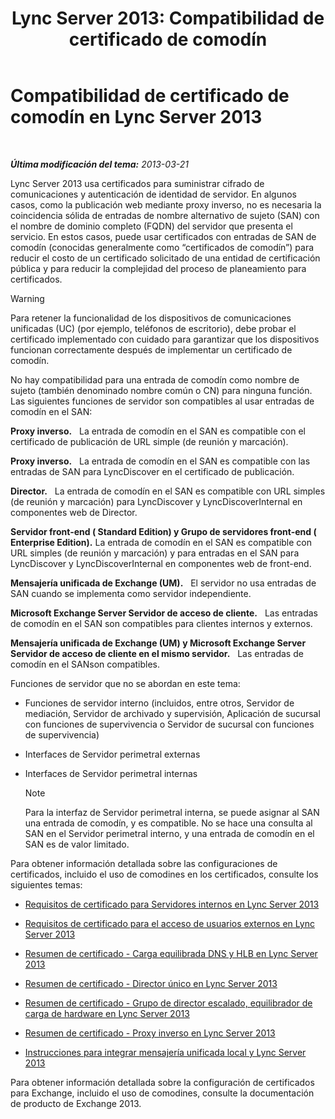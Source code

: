 ﻿---
title: 'Lync Server 2013: Compatibilidad de certificado de comodín'
TOCTitle: Compatibilidad de certificado de comodín
ms:assetid: 0bae2aa8-b6dc-46f5-a3be-3fe7581809d4
ms:mtpsurl: https://technet.microsoft.com/es-es/library/Hh202161(v=OCS.15)
ms:contentKeyID: 48274402
ms.date: 01/07/2017
mtps_version: v=OCS.15
ms.translationtype: HT
---

# Compatibilidad de certificado de comodín en Lync Server 2013

 

_**Última modificación del tema:** 2013-03-21_

Lync Server 2013 usa certificados para suministrar cifrado de comunicaciones y autenticación de identidad de servidor. En algunos casos, como la publicación web mediante proxy inverso, no es necesaria la coincidencia sólida de entradas de nombre alternativo de sujeto (SAN) con el nombre de dominio completo (FQDN) del servidor que presenta el servicio. En estos casos, puede usar certificados con entradas de SAN de comodín (conocidas generalmente como “certificados de comodín”) para reducir el costo de un certificado solicitado de una entidad de certificación pública y para reducir la complejidad del proceso de planeamiento para certificados.

> [!WARNING]  
> Para retener la funcionalidad de los dispositivos de comunicaciones unificadas (UC) (por ejemplo, teléfonos de escritorio), debe probar el certificado implementado con cuidado para garantizar que los dispositivos funcionan correctamente después de implementar un certificado de comodín.



No hay compatibilidad para una entrada de comodín como nombre de sujeto (también denominado nombre común o CN) para ninguna función. Las siguientes funciones de servidor son compatibles al usar entradas de comodín en el SAN:

  **Proxy inverso.**   La entrada de comodín en el SAN es compatible con el certificado de publicación de URL simple (de reunión y marcación).  

  **Proxy inverso.**   La entrada de comodín en el SAN es compatible con las entradas de SAN para LyncDiscover en el certificado de publicación.  

  **Director.**   La entrada de comodín en el SAN es compatible con URL simples (de reunión y marcación) para LyncDiscover y LyncDiscoverInternal en componentes web de Director.  

  **Servidor front-end ( Standard Edition) y Grupo de servidores front-end ( Enterprise Edition).** La entrada de comodín en el SAN es compatible con URL simples (de reunión y marcación) y para entradas en el SAN para LyncDiscover y LyncDiscoverInternal en componentes web de front-end.  

  **Mensajería unificada de Exchange (UM).**   El servidor no usa entradas de SAN cuando se implementa como servidor independiente.  

  **Microsoft Exchange Server Servidor de acceso de cliente.**   Las entradas de comodín en el SAN son compatibles para clientes internos y externos.  

  **Mensajería unificada de Exchange (UM) y Microsoft Exchange Server Servidor de acceso de cliente en el mismo servidor.**   Las entradas de comodín en el SANson compatibles.  

Funciones de servidor que no se abordan en este tema:

  - Funciones de servidor interno (incluidos, entre otros, Servidor de mediación, Servidor de archivado y supervisión, Aplicación de sucursal con funciones de supervivencia o Servidor de sucursal con funciones de supervivencia)

  - Interfaces de Servidor perimetral externas

  - Interfaces de Servidor perimetral internas
    

    > [!NOTE]
    > Para la interfaz de Servidor perimetral interna, se puede asignar al SAN una entrada de comodín, y es compatible. No se hace una consulta al SAN en el Servidor perimetral interno, y una entrada de comodín en el SAN es de valor limitado.



Para obtener información detallada sobre las configuraciones de certificados, incluido el uso de comodines en los certificados, consulte los siguientes temas:

  - [Requisitos de certificado para Servidores internos en Lync Server 2013](lync-server-2013-certificate-requirements-for-internal-servers.md)

  - [Requisitos de certificado para el acceso de usuarios externos en Lync Server 2013](lync-server-2013-certificate-requirements-for-external-user-access.md)

  - [Resumen de certificado - Carga equilibrada DNS y HLB en Lync Server 2013](lync-server-2013-certificate-summary-dns-and-hlb-load-balanced.md)

  - [Resumen de certificado - Director único en Lync Server 2013](lync-server-2013-certificate-summary-single-director.md)

  - [Resumen de certificado - Grupo de director escalado, equilibrador de carga de hardware en Lync Server 2013](lync-server-2013-certificate-summary-scaled-director-pool-hardware-load-balancer.md)

  - [Resumen de certificado - Proxy inverso en Lync Server 2013](lync-server-2013-certificate-summary-reverse-proxy.md)

  - [Instrucciones para integrar mensajería unificada local y Lync Server 2013](lync-server-2013-guidelines-for-integrating-on-premises-unified-messaging.md)

Para obtener información detallada sobre la configuración de certificados para Exchange, incluido el uso de comodines, consulte la documentación de producto de Exchange 2013.

